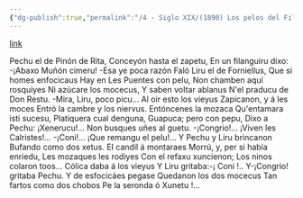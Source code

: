 ```yaml
---
{"dg-publish":true,"permalink":"/4 - Siglo XIX/(1890) Los pelos del Filanguiru/","tags":["#Siglo_19","Meridional","a1890","Alfredo_García_Dóriga","escrito","Lena","poema"]}
---
```


[link](https://asturies.com/cavedaynava/lospelosdelfilanguiru.txt)

Pechu el de Pinón de Rita,
Conceyón hasta el zapetu,
En un filanguiru dixo:
-¡Abaxo Muñón cimeru!
-Esa ye poca razón
Faló Liru el de Forniellus,
Que si homes enfocicaus
Hay en Les Puentes con pelu,
Non chamben aquí rosquiyes
Ni azúcare los mocecus,
Y saben voItar ablanus
N'el praducu de Don Restu.
-Mira, Liru, poco picu...
Al oir esto los vieyus
Zapicanon, y á les moces
Entró la cambre y los niervus.
Entóncenes la mozaca
Qu'entamara isti sucesu,
Platiquera cual denguna,
Guapuca; pero con pepu,
Dixo a Pechu: ¡Xenerucu!...
Non busques uñes al guetu.
-¡Congrio!... ¡Viven les Calristes!...
-¡Coni!... ¡Que remangu el pelu!...
Y Pechu y Liru brincanon
Bufando como dos xetus.
EI candil á montaraes
Morrú, y, per si había enriedu,
Les mozaques les rodiyes
Con el refaxu xuncienon;
Los ninos colaron toos...
Cólica daba á los vieyus
Y Liru gritaba:-¡ Coni !..
Y-¡Congrio! gritaba Pechu.
Y de esfocicáes pegase
Quedanon los dos mocecus
Tan fartos como dos chobos
Pe la seronda ó Xunetu !...